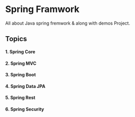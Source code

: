 # Spring Framwork 
All about Java spring fremwork &amp; along with demos Project.

<h2>Topics</h2>

<h4> 1. Spring Core </h4>
<h4> 2. Spring MVC </h4>
<h4> 3. Spring Boot </h4>
<h4> 4. Spring Data JPA </h4>
<h4> 5. Spring Rest </h4>
<h4> 6. Spring Security </h4>
